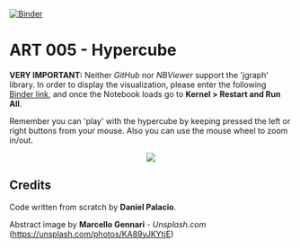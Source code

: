 [![Binder](https://mybinder.org/badge_logo.svg)](https://mybinder.org/v2/gh/palaciodaniel/art_005_hypercube/main?filepath=art_005_hypercube.ipynb)
# ART 005 - Hypercube

**VERY IMPORTANT:** Neither *GitHub* nor *NBViewer* support the 'jgraph' library. In order to display the visualization, please enter the following [Binder link](https://mybinder.org/v2/gh/palaciodaniel/art_005_hypercube/main?filepath=art_005_hypercube.ipynb), and once the Notebook loads go to **Kernel > Restart and Run All**.

Remember you can 'play' with the hypercube by keeping pressed the left or right buttons from your mouse. Also you can use the mouse wheel to zoom in/out.

<p align="center"> 
<img src="https://images.unsplash.com/photo-1533542218422-2d52ce04ac64?ixid=MXwxMjA3fDB8MHxzZWFyY2h8OXx8Y3ViZXxlbnwwfHwwfA%3D%3D&ixlib=rb-1.2.1&auto=format&fit=crop&w=500&q=60">
</p>

## Credits

Code written from scratch by **Daniel Palacio**.

Abstract image by **Marcello Gennari** - *Unsplash.com* (https://unsplash.com/photos/KA89yJKYtjE)

